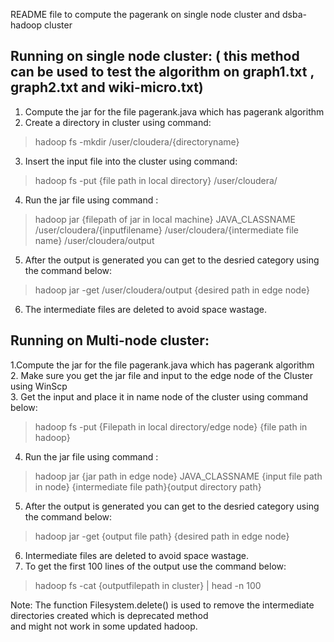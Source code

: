 README file to compute the pagerank on single node cluster and  dsba-hadoop cluster

Running on single node cluster: ( this method can be used to test the algorithm on graph1.txt , graph2.txt and wiki-micro.txt)
------------------------------------------------------------------------------------------------------------------------------

1. Compute the jar for the file pagerank.java which has pagerank algorithm  
2. Create a directory in cluster using command:  
 >hadoop fs -mkdir /user/cloudera/{directoryname}  
3. Insert the input file into the cluster using command:  
 >hadoop fs -put {file path in local directory} /user/cloudera/  
4. Run the jar file using command :  
 >hadoop jar {filepath of jar in local machine} JAVA_CLASSNAME /user/cloudera/{inputfilename} /user/cloudera/{intermediate file name} /user/cloudera/output   
5. After the output is generated you can get to the desried category using the command below:  
 >hadoop jar -get /user/cloudera/output {desired path in edge node}  
6. The intermediate files are deleted to avoid space wastage.  


Running on Multi-node cluster:
-------------------------------

1.Compute the jar for the file pagerank.java which has pagerank algorithm   
2. Make sure you get the jar file  and input to the edge node of the Cluster using WinScp  
3. Get the input and place it in name node of the cluster using command below:  
>hadoop fs -put {Filepath in local directory/edge node} {file path in hadoop}  
4. Run the jar file using command :  
>hadoop jar {jar path in edge node} JAVA_CLASSNAME {input file path in node} {intermediate file path}{output directory path}  
5. After the output is generated you can get to the desried category using the command below:  
>hadoop jar -get {output file path} {desired path in edge node}  
6. Intermediate files are deleted to avoid space wastage.  
7. To get the first 100 lines of the output use the command below:  
>hadoop fs -cat {outputfilepath in cluster} | head -n 100  

Note: The function Filesystem.delete() is used to remove the intermediate directories created which is deprecated method   
and might not work in some updated hadoop.  
